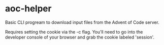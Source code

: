 # aoc-helper

Basic CLI progream to download input files from the Advent of Code server.

Requires setting the cookie via the -c flag.  You'll need to go into the developer console of your browser and grab the cookie labeled 'session'.


